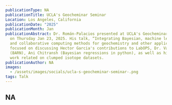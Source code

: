 ```yaml
---
publicationType: NA
publicationTitle: UCLA's Geocheminar Seminar
Location: Los Angeles, California
publicationDate: "2025"
publicationMonth: Jan
publicationAbstract: Dr. Román-Palacios presented at UCLA's Geocheminar seminar
  on Thursday Jan 23, 2025. His talk, “Integrating Bayesian, machine learning,
  and collaborative computing methods for geochemistry and other applications”,
  focused on discussing Hector Garcia's contributions to LabOPS, Dr. Van Boxel
  (BARN), Ani Chitransh (Bayesian regressions in python), as well as his own
  work related on clumped isotope datasets.
publicationAuthor: NA
images:
  - /assets/images/socials/ucla-s-geocheminar-seminar-.png
tags: Talk
---
```


NA
---

